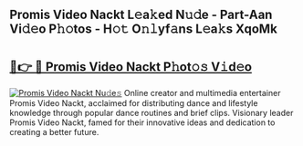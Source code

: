 ## Promis Video Nackt L𝚎a𝚔ed N𝚞𝚍e - Part-Aan Vi𝚍𝚎o P𝚑𝚘tos - H𝚘𝚝 O𝚗𝚕yf𝚊ns L𝚎a𝚔s XqoMk

# <h2><a href="http://kf5c5ht.oniu.top/?m=Promis+Video+Nackt">🔗👉 🔴 Promis Video Nackt P𝚑ot𝚘𝚜 V𝚒d𝚎o</a></h2>

[![Promis Video Nackt Nu𝚍e𝚜](https://i.imgur.com/0qMVB7G.gif)](http://kf5c5ht.oniu.top/?m=Promis+Video+Nackt)
Online creator and multimedia entertainer Promis Video Nackt, acclaimed for distributing dance and lifestyle knowledge through popular dance routines and brief clips. Visionary leader Promis Video Nackt, famed for their innovative ideas and dedication to creating a better future.  
